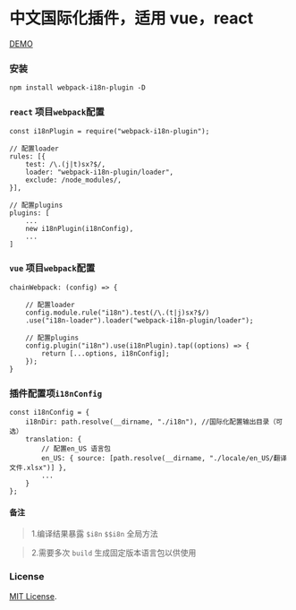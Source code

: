 # 中文国际化插件，适用 vue，react

[DEMO](./demo)

### 安装

```
npm install webpack-i18n-plugin -D
```

### `react` 项目`webpack`配置

```
const i18nPlugin = require("webpack-i18n-plugin");

// 配置loader
rules: [{
    test: /\.(j|t)sx?$/,
    loader: "webpack-i18n-plugin/loader",
    exclude: /node_modules/,
}],

// 配置plugins
plugins: [
    ...
    new i18nPlugin(i18nConfig),
    ...
]
```

### `vue` 项目`webpack`配置

```
chainWebpack: (config) => {

    // 配置loader
    config.module.rule("i18n").test(/\.(t|j)sx?$/)
    .use("i18n-loader").loader("webpack-i18n-plugin/loader");

    // 配置plugins
    config.plugin("i18n").use(i18nPlugin).tap((options) => {
        return [...options, i18nConfig];
    });
}
```

### 插件配置项`i18nConfig`

```
const i18nConfig = {
    i18nDir: path.resolve(__dirname, "./i18n"), //国际化配置输出目录（可选）
    translation: {
        // 配置en_US 语言包
        en_US: { source: [path.resolve(__dirname, "./locale/en_US/翻译文件.xlsx")] },
        ...
    }
};
```

#### 备注

> 1.编译结果暴露 `$i8n` `$$i8n` 全局方法

> 2.需要多次 `build` 生成固定版本语言包以供使用

### License

[MIT License](./LICENSE).
